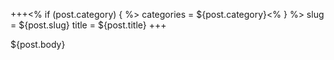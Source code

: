 +++<% if (post.category) { %>
categories = ${post.category}<% } %>
slug = ${post.slug}
title = ${post.title}
+++

${post.body}
